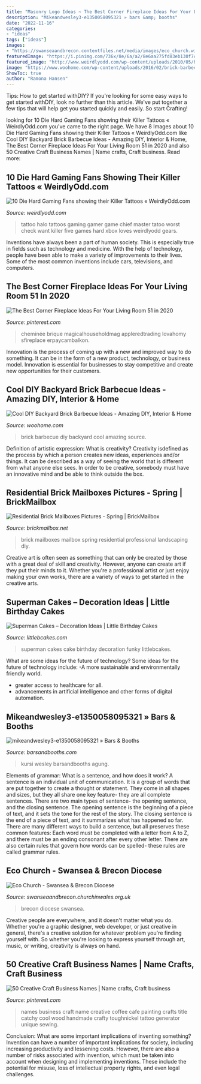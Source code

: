 ```yaml
---
title: "Masonry Logo Ideas ~ The Best Corner Fireplace Ideas For Your Living Room 51 In 2020"
description: "Mikeandwesley3-e1350058095321 » bars &amp; booths"
date: "2022-11-16"
categories:
- "ideas"
tags: ["ideas"]
images:
- "https://swanseaandbrecon.contentfiles.net/media/images/eco_church.width-1200.jpg"
featuredImage: "https://i.pinimg.com/736x/8e/6a/a2/8e6aa275fd83eb130f7c608148c4f4df.jpg"
featured_image: "http://www.weirdlyodd.com/wp-content/uploads/2010/05/halo_tattoo.jpg"
image: "https://www.woohome.com/wp-content/uploads/2016/02/brick-barbecue-tips-4.jpg"
ShowToc: true
author: "Ramona Hansen"
---
```



Tips: How to get started withDIY?
If you're looking for some easy ways to get started withDIY, look no further than this article. We've put together a few tips that will help get you started quickly and easily. So start Crafting!

	

		
looking for 10 Die Hard Gaming Fans showing their Killer Tattoos « WeirdlyOdd.com you've came to the right page. We have 8 Images about 10 Die Hard Gaming Fans showing their Killer Tattoos « WeirdlyOdd.com like Cool DIY Backyard Brick Barbecue Ideas - Amazing DIY, Interior &amp; Home, The Best Corner Fireplace Ideas For Your Living Room 51 in 2020 and also 50 Creative Craft Business Names | Name crafts, Craft business. Read more:
		
    
## 10 Die Hard Gaming Fans Showing Their Killer Tattoos « WeirdlyOdd.com

<img loading=lazy src="http://www.weirdlyodd.com/wp-content/uploads/2010/05/halo_tattoo.jpg" onerror="this.onerror=null;this.src='https://tse4.mm.bing.net/th?id=OIP.ijpg2Iq74FWnWVtutkBP_wHaJ4&amp;pid=15.1';" alt="10 Die Hard Gaming Fans showing their Killer Tattoos « WeirdlyOdd.com">

_Source: weirdlyodd.com_

>tattoo halo tattoos gaming gamer game chief master tatoo worst check want killer five games hard xbox loves weirdlyodd gears. 

	

Inventions have always been a part of human society. This is especially true in fields such as technology and medicine. With the help of technology, people have been able to make a variety of improvements to their lives. Some of the most common inventions include cars, televisions, and computers.

    
## The Best Corner Fireplace Ideas For Your Living Room 51 In 2020

<img loading=lazy src="https://i.pinimg.com/736x/5f/ca/d6/5fcad6a8216998bdcc16b711c9f72c7f.jpg" onerror="this.onerror=null;this.src='https://tse1.mm.bing.net/th?id=OIP.0UDWrcLBJLxBCVfNHJjKzAHaJ3&amp;pid=15.1';" alt="The Best Corner Fireplace Ideas For Your Living Room 51 in 2020">

_Source: pinterest.com_

>cheminée brique magicalhouseholdmag appleredtrading lovahomy sfireplace erpaycambalkon. 

	

Innovation is the process of coming up with a new and improved way to do something. It can be in the form of a new product, technology, or business model. Innovation is essential for businesses to stay competitive and create new opportunities for their customers.

    
## Cool DIY Backyard Brick Barbecue Ideas - Amazing DIY, Interior &amp; Home

<img loading=lazy src="https://www.woohome.com/wp-content/uploads/2016/02/brick-barbecue-tips-4.jpg" onerror="this.onerror=null;this.src='https://tse3.mm.bing.net/th?id=OIP.-3peDlkro9lWHE2z7ruSQAHaLF&amp;pid=15.1';" alt="Cool DIY Backyard Brick Barbecue Ideas - Amazing DIY, Interior &amp; Home">

_Source: woohome.com_

>brick barbecue diy backyard cool amazing source. 

	

Definition of artistic expression: What is creativity?
Creativity isdefined as the process by which a person creates new ideas, experiences and/or things. It can be described as a way of seeing the world that is different from what anyone else sees. In order to be creative, somebody must have an innovative mind and be able to think outside the box.

    
## Residential Brick Mailboxes Pictures - Spring | BrickMailbox

<img loading=lazy src="http://brickmailbox.net/images/brick_mailbox_pictures-spring_2015/BrickMailboxPictures-13.jpg" onerror="this.onerror=null;this.src='https://tse1.mm.bing.net/th?id=OIP.6VfEYLpV7EQKSldP5M-zywHaLH&amp;pid=15.1';" alt="Residential Brick Mailboxes Pictures - Spring | BrickMailbox">

_Source: brickmailbox.net_

>brick mailboxes mailbox spring residential professional landscaping diy. 

	

Creative art is often seen as something that can only be created by those with a great deal of skill and creativity. However, anyone can create art if they put their minds to it. Whether you're a professional artist or just enjoy making your own works, there are a variety of ways to get started in the creative arts.

    
## Superman Cakes – Decoration Ideas | Little Birthday Cakes

<img loading=lazy src="https://www.littlebcakes.com/wp-content/uploads/2013/08/Superman-Cakes-Images.jpg" onerror="this.onerror=null;this.src='https://tse3.mm.bing.net/th?id=OIP.EvZTr6MLS-bJusV8JJq0IAHaJ4&amp;pid=15.1';" alt="Superman Cakes – Decoration Ideas | Little Birthday Cakes">

_Source: littlebcakes.com_

>superman cakes cake birthday decoration funky littlebcakes. 

	

What are some ideas for the future of technology?
Some ideas for the future of technology include: 
-A more sustainable and environmentally friendly world. 
- greater access to healthcare for all. 
- advancements in artificial intelligence and other forms of digital automation.

    
## Mikeandwesley3-e1350058095321 » Bars &amp; Booths

<img loading=lazy src="https://barsandbooths.com/wp-content/uploads/2012/10/mikeandwesley3-e1350058095321.jpg" onerror="this.onerror=null;this.src='https://tse1.mm.bing.net/th?id=OIP.ML6CIQ7Vbt3nLip_aq3tagHaJ4&amp;pid=15.1';" alt="mikeandwesley3-e1350058095321 » Bars &amp; Booths">

_Source: barsandbooths.com_

>kursi wesley barsandbooths agung. 

	

Elements of grammar: What is a sentence, and how does it work?
A sentence is an individual unit of communication. It is a group of words that are put together to create a thought or statement. They come in all shapes and sizes, but they all share one key feature- they are all complete sentences. There are two main types of sentence- the opening sentence, and the closing sentence. The opening sentence is the beginning of a piece of text, and it sets the tone for the rest of the story. The closing sentence is the end of a piece of text, and it summarizes what has happened so far. There are many different ways to build a sentence, but all preserves these common features: Each word must be completed with a letter from A to Z, and there must be an ending consonant after every other letter. There are also certain rules that govern how words can be spelled- these rules are called grammar rules.

    
## Eco Church - Swansea &amp; Brecon Diocese

<img loading=lazy src="https://swanseaandbrecon.contentfiles.net/media/images/eco_church.width-1200.jpg" onerror="this.onerror=null;this.src='https://tse2.mm.bing.net/th?id=OIP.HgGPdQAlMOj9HYYyd8V3FAHaDx&amp;pid=15.1';" alt="Eco Church - Swansea &amp; Brecon Diocese">

_Source: swanseaandbrecon.churchinwales.org.uk_

>brecon diocese swansea. 

	

Creative people are everywhere, and it doesn't matter what you do. Whether you're a graphic designer, web developer, or just creative in general, there's a creative solution for whatever problem you're finding yourself with. So whether you're looking to express yourself through art, music, or writing, creativity is always on hand.

    
## 50 Creative Craft Business Names | Name Crafts, Craft Business

<img loading=lazy src="https://i.pinimg.com/736x/8e/6a/a2/8e6aa275fd83eb130f7c608148c4f4df.jpg" onerror="this.onerror=null;this.src='https://tse2.mm.bing.net/th?id=OIP.oRGfc4NsmOb1AxWi6PVFMQHaJ3&amp;pid=15.1';" alt="50 Creative Craft Business Names | Name crafts, Craft business">

_Source: pinterest.com_

>names business craft name creative coffee cafe painting crafts title catchy cool wood handmade crafty toughnickel tattoo generator unique sewing. 

	

Conclusion: What are some important implications of inventing something?
Invention can have a number of important implications for society, including increasing productivity and lessening costs. However, there are also a number of risks associated with invention, which must be taken into account when designing and implementing inventions. These include the potential for misuse, loss of intellectual property rights, and even legal challenges.

